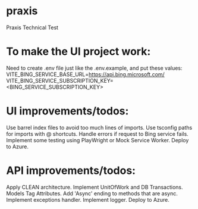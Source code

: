 # praxis
Praxis Technical Test

# To make the UI project work:
Need to create .env file just like the .env.example, and put these values:
VITE_BING_SERVICE_BASE_URL=https://api.bing.microsoft.com/
VITE_BING_SERVICE_SUBSCRIPTION_KEY=<BING_SERVICE_SUBSCRIPTION_KEY>

# UI improvements/todos:
Use barrel index files to avoid too much lines of imports.
Use tsconfig paths for imports with @ shortcuts.
Handle errors if request to Bing service fails.
Implement some testing using PlayWright or Mock Service Worker.
Deploy to Azure.

# API improvements/todos:
Apply CLEAN architecture.
Implement UnitOfWork and DB Transactions.
Models Tag Attributes.
Add 'Async' ending to methods that are async.
Implement exceptions handler.
Implement logger.
Deploy to Azure.